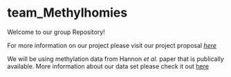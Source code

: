 # team_Methylhomies


Welcome to our group Repository!

For more information on our project please visit our project proposal [*here*](https://github.com/STAT540-UBC/team_Methylhomies/blob/master/project_proposal.md)

We will be using methylation data from Hannon *et al.* paper that is publically available. More information about our data set please check it out [here](https://github.com/STAT540-UBC/team_Methylhomies/tree/master/data)


